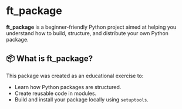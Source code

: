 # ft_package

**ft_package** is a beginner-friendly Python project aimed at helping you understand how to build, structure, and distribute your own Python package.

## 📦 What is ft_package?

This package was created as an educational exercise to:

- Learn how Python packages are structured.
- Create reusable code in modules.
- Build and install your package locally using `setuptools`.